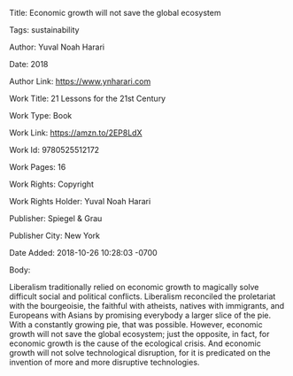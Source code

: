 Title:  Economic growth will not save the global ecosystem

Tags:   sustainability

Author: Yuval Noah Harari

Date:   2018

Author Link: https://www.ynharari.com

Work Title: 21 Lessons for the 21st Century

Work Type: Book

Work Link: https://amzn.to/2EP8LdX

Work Id: 9780525512172

Work Pages: 16

Work Rights: Copyright

Work Rights Holder: Yuval Noah Harari

Publisher: Spiegel & Grau

Publisher City: New York

Date Added: 2018-10-26 10:28:03 -0700

Body: 

Liberalism traditionally relied on economic growth to magically solve difficult social and political conflicts. Liberalism reconciled the proletariat with the bourgeoisie, the faithful with atheists, natives with immigrants, and Europeans with Asians by promising everybody a larger slice of the pie. With a constantly growing pie, that was possible. However, economic growth will not save the global ecosystem; just the opposite, in fact, for economic growth is the cause of the ecological crisis. And economic growth will not solve technological disruption, for it is predicated on the invention of more and more disruptive technologies. 

